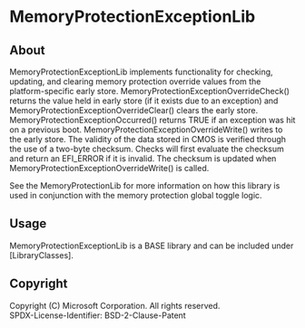 # MemoryProtectionExceptionLib

## About

MemoryProtectionExceptionLib implements functionality for checking, updating, and clearing memory protection
override values from the platform-specific early store. MemoryProtectionExceptionOverrideCheck() returns
the value held in early
store (if it exists due to an exception) and MemoryProtectionExceptionOverrideClear() clears the early
store. MemoryProtectionExceptionOccurred() returns TRUE if an exception was hit on a previous boot.
MemoryProtectionExceptionOverrideWrite() writes to the early store.
The validity of the data stored in CMOS is verified through the use of a two-byte checksum. Checks will
first evaluate the checksum and return an EFI_ERROR if it is invalid. The checksum is updated when
MemoryProtectionExceptionOverrideWrite() is called.

See the MemoryProtectionLib for more information on how this library is used in
conjunction with the memory protection global toggle logic.

## Usage

MemoryProtectionExceptionLib is a BASE library and can be included under [LibraryClasses].

## Copyright

Copyright (C) Microsoft Corporation. All rights reserved.  
SPDX-License-Identifier: BSD-2-Clause-Patent
